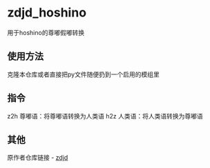 # zdjd_hoshino
 用于hoshino的尊嘟假嘟转换

## 使用方法
克隆本仓库或者直接把py文件随便扔到一个启用的模组里

## 指令
z2h 尊嘟语：将尊嘟语转换为人类语
h2z 人类语：将人类语转换为尊嘟语

## 其他
原作者仓库链接 - [zdjd](https://github.com/SnailSword/zdjd)